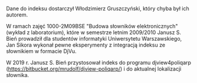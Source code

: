 Dane do indeksu dostarczył Włodzimierz Gruszczyński, który chyba był
ich autorem.

W ramach zajęć 1000-2M09BSE "Budowa słowników elektronicznych" (wykład
z laboratorium), które w semestrze letnim 2009/2010 Janusz S. Bień
prowadził dla studentów informatyki Uniwersytetu Warszawskiego, Jan
Sikora wykonał pewne eksperymenty z integracją indeksu ze słownikiem w
formacie DjVu.

W 2019 r. Janusz S. Bień przystosował indeks do programu
djview4poliqarp (https://bitbucket.org/mrudolf/djview-poliqarp/) i do
aktualnej lokalizacji słownika.
